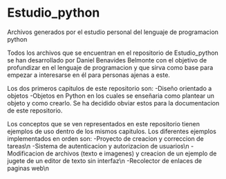 # Estudio_python
Archivos generados por el estudio personal del lenguaje de programacion python

Todos los archivos que se encuentran en el repositorio de Estudio_python se han 
desarrollado por Daniel Benavides Belmonte con el objetivo de profundizar en el 
lenguaje de programacion y que sirva como base para empezar a interesarse en él
para personas ajenas a este.

Los dos primeros capitulos de este repositorio son:
  -Diseño orientado a objetos
  -Objetos en Python
 en los cuales se enseñaria como plantear un objeto y como crearlo. Se ha decidido 
 obviar estos para la documentacion de este repositorio.
 
 Los conceptos que se ven representados en este repositorio tienen ejemplos de uso
 dentro de los mismos capitulos. Los diferentes ejemplos implementados en orden son:
  -Proyecto de creacion y correccion de tareas\n
  -Sistema de autenticacion y autorizacion de usuarios\n
  -Modificacion de archivos (texto e imagenes) y creacion de un ejemplo de jugete de
  un editor de texto sin interfaz\n
  -Recolector de enlaces de paginas web\n
